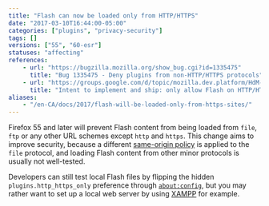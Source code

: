 ```yaml
---
title: "Flash can now be loaded only from HTTP/HTTPS"
date: "2017-03-10T16:44:00-05:00"
categories: ["plugins", "privacy-security"]
tags: []
versions: ["55", "60-esr"]
statuses: "affecting"
references:
    - url: "https://bugzilla.mozilla.org/show_bug.cgi?id=1335475"
      title: "Bug 1335475 - Deny plugins from non-HTTP/HTTPS protocols"
    - url: "https://groups.google.com/d/topic/mozilla.dev.platform/HdM-yCnhTYo/discussion"
      title: "Intent to implement and ship: only allow Flash on HTTP/HTTPS sites"
aliases:
    - "/en-CA/docs/2017/flash-will-be-loaded-only-from-https-sites/"
---
```

Firefox 55 and later will prevent Flash content from being loaded from `file`, `ftp` or any other URL schemes except `http` and `https`. This change aims to improve security, because a different [same-origin policy](https://developer.mozilla.org/docs/Web/Security/Same-origin_policy) is applied to the `file` protocol, and loading Flash content from other minor protocols is usually not well-tested.

Developers can still test local Flash files by flipping the hidden `plugins.http_https_only` preference through [`about:config`](https://support.mozilla.org/kb/about-config-editor-firefox), but you may rather want to set up a local web server by using [XAMPP](https://www.apachefriends.org/) for example.
